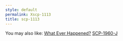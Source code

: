 ```yaml
---
style: default
permalink: Xscp-1113
title: scp-1113
---
```

You may also like:
[What Ever Happened?](http://scp-wiki.net/what-ever-happened)
[SCP-1960-J](http://scp-wiki.net/scp-1960-j)